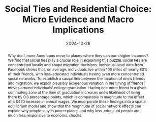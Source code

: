 ---
title: "Social Ties and Residential Choice: Micro Evidence and Macro Implications"
collection: wps
link: "https://drew-johnston.com/files/Social_Ties_and_Residential_Choice.pdf"
coauthors: Martin Koenen
date: 2024-10-28
outcome_prefix:
outcome:
abstract: "Why don’t more Americans move to places where they can earn higher incomes? We find that social ties play a crucial role in explaining this puzzle: social ties are concentrated locally and shape migration decisions. Individual-level data from Facebook shows that, on average, individuals live within 100 miles of nearly 80% of their friends, with less-educated individuals having even more concentrated social networks. To establish a causal link between the location of one’s friends and migration, we exploit plausibly exogenous variation in the timing of friends’ moves around individuals’ college graduation. Having one more friend in a given commuting zone at the time of graduation increases one’s likelihood of living there by 0.3 percentage points, which is comparable in magnitude to the effect of a $470 increase in annual wages. We incorporate these findings into a spatial equilibrium model and show that the magnitude of social network effects can explain why people stay in poorer places and why less-educated people are much less responsive to economic shocks."
press: 
data: 
---